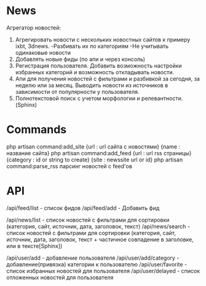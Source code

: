 # News

Агрегатор новостей:
1. Агрегировать новости с нескольких новостных сайтов к примеру ixbt, 3dnews.
-Разбивать их по категориям
-Не учитывать одинаковые новости
2. Добавлять новые фиды (по апи и через консоль)
3. Регистрация пользователя. Добавить возможность настройки избранных категорий и возможность откладывать новости.
4. Апи для получения новостей с фильтрами и разбивкой за сегодня, за неделю или за месяц. Выводить новости из источников в зависимости от популярности у пользователя.
5. Полнотекстовой поиск с учетом морфологии и релевантности. (Sphinx)


# Commands
php artisan command:add_site {url : url сайта с новостями} {name : название сайта}
php artisan command:add_feed {url : url rss страницы} {category : id or string to create} {site : newssite url or id}
php artisan command:parse_rss парсинг новостей с feed'ов

# API
/api/feed/list - список фидов
/api/feed/add - Добавить фид

/api/news/list - список новостей с фильтрами для сортировки (категория, сайт, источник, дата, заголовок, текст)
/api/news/search - список новостей с фильтрами для сортировки (категория, сайт, источник, дата, заголовок, текст + частичное совпадение в заголовке, или в тексте[Sphinx])

/api/user/add - добавление пользователя
/api/user/add/category - добавление(привязка) категории к пользователю
/api/user/favorite - список избранных новостей для пользователя
/api/user/delayed - список отложенных новостей для пользователя






